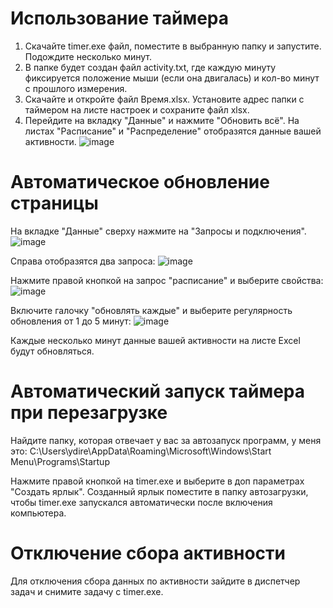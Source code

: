 # Использование таймера
1. Скачайте timer.exe файл, поместите в выбранную папку и запустите. Подождите несколько минут.
2. В папке будет создан файл activity.txt, где каждую минуту фиксируется положение мыши (если она двигалась) и кол-во минут с прошлого измерения.
3. Скачайте и откройте файл Время.xlsx. Установите адрес папки с таймером на листе настроек и сохраните файл xlsx. 
4. Перейдите на вкладку "Данные" и нажмите "Обновить всё". На листах "Расписание" и "Распределение" отобразятся данные вашей активности.
   ![image](https://github.com/morinad/timer/assets/44451631/6a596989-f790-4d0c-aa35-dcccd1a6a5df)


# Автоматическое обновление страницы
На вкладке "Данные" сверху нажмите на "Запросы и подключения". 
![image](https://github.com/morinad/timer/assets/44451631/4dde2075-45a3-4b9f-8a42-aaced6e968aa)

Справа отобразятся два запроса:
![image](https://github.com/morinad/timer/assets/44451631/631a60a9-b21e-4cb3-a1d7-818b5e2059fb)

Нажмите правой кнопкой на запрос "расписание" и выберите свойства:
![image](https://github.com/morinad/timer/assets/44451631/ca9f6ff6-0217-40f1-8cd9-dd946f07f32a)

Включите галочку "обновлять каждые" и выберите регулярность обновления от 1 до 5 минут:
![image](https://github.com/morinad/timer/assets/44451631/2be4d5f6-7c3b-45ff-8e39-6e9857afb162)

Каждые несколько минут данные вашей активности на листе Excel будут обновляться.

# Автоматический запуск таймера при перезагрузке
Найдите папку, которая отвечает у вас за автозапуск программ, у меня это:
C:\Users\ydire\AppData\Roaming\Microsoft\Windows\Start Menu\Programs\Startup

Нажмите правой кнопкой на timer.exe и выберите в доп параметрах "Создать ярлык". Созданный ярлык поместите в папку автозагрузки, чтобы timer.exe запускался автоматически после включения компьютера.

# Отключение сбора активности
Для отключения сбора данных по активности зайдите в диспетчер задач и снимите задачу с timer.exe.
